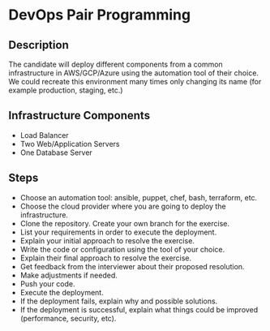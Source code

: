 # DevOps Pair Programming

## Description
The candidate will deploy different components from a common infrastructure in AWS/GCP/Azure using the automation tool of their choice. We could recreate this environment many times only changing its name (for example production, staging, etc.)

## Infrastructure Components
* Load Balancer
* Two Web/Application Servers
* One Database Server

## Steps
* Choose an automation tool: ansible, puppet, chef, bash, terraform, etc.
* Choose the cloud provider where you are going to deploy the infrastructure.
* Clone the repository. Create your own branch for the exercise.
* List your requirements in order to execute the deployment.
* Explain your initial approach to resolve the exercise.
* Write the code or configuration using the tool of your choice.
* Explain their final approach to resolve the exercise.
* Get feedback from the interviewer about their proposed resolution.
* Make adjustments if needed.
* Push your code.
* Execute the deployment.
* If the deployment fails, explain why and possible solutions.
* If the deployment is successful, explain what things could be improved (performance, security, etc).


